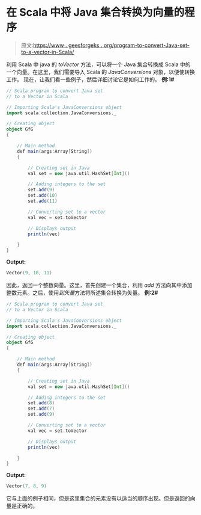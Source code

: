# 在 Scala 中将 Java 集合转换为向量的程序

> 原文:[https://www . geesforgeks . org/program-to-convert-Java-set-to-a-vector-in-Scala/](https://www.geeksforgeeks.org/program-to-convert-java-set-to-a-vector-in-scala/)

利用 Scala 中 java 的 *toVector* 方法，可以将一个 Java 集合转换成 Scala 中的一个向量。在这里，我们需要导入 Scala 的 *JavaConversions* 对象，以便使转换工作。
现在，让我们看一些例子，然后详细讨论它是如何工作的。
**例:1#**

```scala
// Scala program to convert Java set 
// to a Vector in Scala

// Importing Scala's JavaConversions object
import scala.collection.JavaConversions._

// Creating object
object GfG
{ 

    // Main method
    def main(args:Array[String])
    {

        // Creating set in Java
        val set = new java.util.HashSet[Int]()

        // Adding integers to the set
        set.add(9)
        set.add(10)
        set.add(11)

        // Converting set to a vector
        val vec = set.toVector

        // Displays output
        println(vec)

    }
}
```

**Output:**

```scala
Vector(9, 10, 11)

```

因此，返回一个整数向量。这里，首先创建一个集合，利用 *add* 方法向其中添加整数元素。之后，使用*到矢量*方法将所述集合转换为矢量。
**例:2#**

```scala
// Scala program to convert Java set 
// to a Vector in Scala

// Importing Scala's JavaConversions object
import scala.collection.JavaConversions._

// Creating object
object GfG
{ 

    // Main method
    def main(args:Array[String])
    {

        // Creating set in Java
        val set = new java.util.HashSet[Int]()

        // Adding integers to the set
        set.add(8)
        set.add(7)
        set.add(9)

        // Converting set to a vector
        val vec = set.toVector

        // Displays output
        println(vec)

    }
}
```

**Output:**

```scala
Vector(7, 8, 9)

```

它与上面的例子相同，但是这里集合的元素没有以适当的顺序出现。但是返回的向量是正确的。